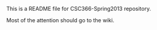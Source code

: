 This is a README file for CSC366-Spring2013 repository.

Most of the attention should go to the wiki.
